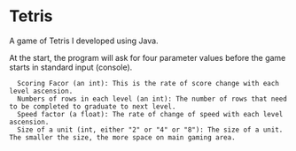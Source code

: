 Tetris
======

A game of Tetris I developed using Java.


At the start, the program will ask for four parameter values before the game starts in standard input (console).

      Scoring Facor (an int): This is the rate of score change with each level ascension.
      Numbers of rows in each level (an int): The number of rows that need to be completed to graduate to next level.
      Speed factor (a float): The rate of change of speed with each level ascension.
      Size of a unit (int, either "2" or "4" or "8"): The size of a unit. The smaller the size, the more space on main gaming area.
      
 
